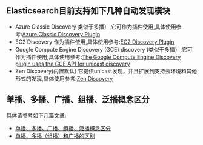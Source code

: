 
## Elasticsearch目前支持如下几种自动发现模块

- Azure Classic Discovery
        类似于多播）,它可作为插件使用,具体使用参考:[Azure Classic Discovery Plugin](https://www.elastic.co/guide/en/elasticsearch/plugins/5.6/discovery-azure-classic.html)
- EC2 Discovery
        作为插件使用,具体使用参考:[EC2 Discovery Plugin](https://www.elastic.co/guide/en/elasticsearch/plugins/5.6/discovery-ec2.html)
- Google Compute Engine Discovery
         (GCE) discovery (类似于多播）,它可作为插件使用,具体使用参考:[The Google Compute Engine Discovery plugin uses the GCE API for unicast discovery](https://www.elastic.co/guide/en/elasticsearch/plugins/5.6/discovery-gce.html)
- Zen Discovery(内置默认)
         它提供unicast发现，并且扩展到支持云环境和其他形式的发现,具体使用参考:[Zen Discovery](https://www.elastic.co/guide/en/elasticsearch/reference/current/modules-discovery-zen.html)

 ## 单播、多播、广播、组播、泛播概念区分

 具体请参考如下几篇文章:

 - [单播、多播、广播、组播、泛播概念区分](http://blog.csdn.net/wscdylzjy/article/details/45013277)
 - [单播、多播（组播）和广播的区别](http://www.cnblogs.com/rogerroddick/archive/2009/08/31/1557228.html)